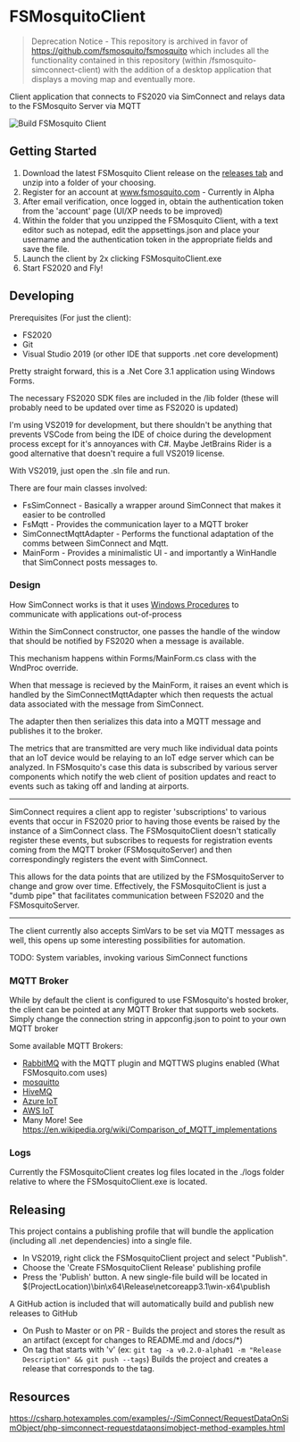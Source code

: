 # FSMosquitoClient

> Deprecation Notice - This repository is archived in favor of https://github.com/fsmosquito/fsmosquito which includes all the functionality contained in this repository (within /fsmosquito-simconnect-client) with the addition of a desktop application that displays a moving map and eventually more.

Client application that connects to FS2020 via SimConnect and relays data to the FSMosquito Server via MQTT

![Build FSMosquito Client](https://github.com/fsmosquito/FSMosquitoClient/workflows/Build%20FSMosquito%20Client/badge.svg)

## Getting Started

1. Download the latest FSMosquito Client release on the [releases tab](https://github.com/fsmosquito/FSMosquitoClient/releases) and unzip into a folder of your choosing.
2. Register for an account at www.fsmosquito.com - Currently in Alpha
3. After email verification, once logged in, obtain the authentication token from the 'account' page (UI/XP needs to be improved)
4. Within the folder that you unzipped the FSMosquito Client, with a text editor such as notepad, edit the appsettings.json and place your username and the authentication token in the appropriate fields and save the file.
5. Launch the client by 2x clicking FSMosquitoClient.exe
6. Start FS2020 and Fly!

## Developing

Prerequisites (For just the client):
 - FS2020
 - Git
 - Visual Studio 2019 (or other IDE that supports .net core development)

Pretty straight forward, this is a .Net Core 3.1 application using Windows Forms.

The necessary FS2020 SDK files are included in the /lib folder (these will probably need to be updated over time as FS2020 is updated)

I'm using VS2019 for development, but there shouldn't be anything that prevents VSCode from being the IDE of choice during the
development process except for it's annoyances with C#. Maybe JetBrains Rider is a good alternative that doesn't require a full
VS2019 license.

With VS2019, just open the .sln file and run.

There are four main classes involved:

 - FsSimConnect - Basically a wrapper around SimConnect that makes it easier to be controlled
 - FsMqtt - Provides the communication layer to a MQTT broker
 - SimConnectMqttAdapter - Performs the functional adaptation of the comms between SimConnect and Mqtt.
 - MainForm - Provides a minimalistic UI - and importantly a WinHandle that SimConnect posts messages to.

 ### Design
 
 How SimConnect works is that it uses [Windows Procedures](https://docs.microsoft.com/en-us/windows/win32/winmsg/using-window-procedures) to communicate
 with applications out-of-process
 
 Within the SimConnect constructor, one passes the handle of the window that should be notified by FS2020 when a message is available.
 
 This mechanism happens within Forms/MainForm.cs class with the WndProc override.

 When that message is recieved by the MainForm, it raises an event which is handled by the SimConnectMqttAdapter which then requests the actual data associated with the message from SimConnect.

The adapter then then serializes this data into a MQTT message and publishes it to the broker.

The metrics that are transmitted are very much like individual data points that an IoT device would be relaying to an IoT edge server which can be analyzed. In FSMosquito's case this data is subscribed by various server components which notify the web client of position updates and react to events such as taking off and landing at airports.

 --- 
 
 SimConnect requires a client app to register 'subscriptions' to various events that occur in FS2020 prior to having those events be
 raised by the instance of a SimConnect class. The FSMosquitoClient doesn't statically register these events, but subscribes to requests
 for registration events coming from the MQTT broker (FSMosquitoServer) and then correspondingly registers the event with SimConnect.

 This allows for the data points that are utilized by the FSMosquitoServer to change and grow over time. Effectively, the FSMosquitoClient
 is just a "dumb pipe" that facilitates communication between FS2020 and the FSMosquitoServer.

 ---

 The client currently also accepts SimVars to be set via MQTT messages as well, this opens up some interesting possibilities for automation.

 TODO: System variables, invoking various SimConnect functions

### MQTT Broker

While by default the client is configured to use FSMosquito's hosted broker, the client can be pointed at any MQTT Broker that supports web sockets.
Simply change the connection string in appconfig.json to point to your own MQTT broker

Some available MQTT Brokers:

 - [RabbitMQ](https://www.rabbitmq.com/) with the MQTT plugin and MQTTWS plugins enabled (What FSMosquito.com uses)
 - [mosquitto](https://mosquitto.org/documentation/)
 - [HiveMQ](https://www.hivemq.com/)
 - [Azure IoT](https://docs.microsoft.com/en-us/azure/iot-hub/iot-hub-mqtt-support)
 - [AWS IoT](https://docs.aws.amazon.com/iot/latest/developerguide/mqtt.html)
 - Many More! See https://en.wikipedia.org/wiki/Comparison_of_MQTT_implementations

### Logs

Currently the FSMosquitoClient creates log files located in the ./logs folder relative to where the FSMosquitoClient.exe is located.

## Releasing

This project contains a publishing profile that will bundle the application (including all .net dependencies) into a single file.

 - In VS2019, right click the FSMosquitoClient project and select "Publish".
 - Choose the 'Create FSMosquitoClient Release' publishing profile
 - Press the 'Publish' button. A new single-file build will be located in $(ProjectLocation)\bin\x64\Release\netcoreapp3.1\win-x64\publish


 A GitHub action is included that will automatically build and publish new releases to GitHub

  - On Push to Master or on PR - Builds the project and stores the result as an artifact (except for changes to README.md and /docs/*)
  - On tag that starts with 'v' (ex: ```git tag -a v0.2.0-alpha01 -m "Release Description" && git push --tags```) Builds the project and creates a release that corresponds to the tag.


  ## Resources

  https://csharp.hotexamples.com/examples/-/SimConnect/RequestDataOnSimObject/php-simconnect-requestdataonsimobject-method-examples.html
